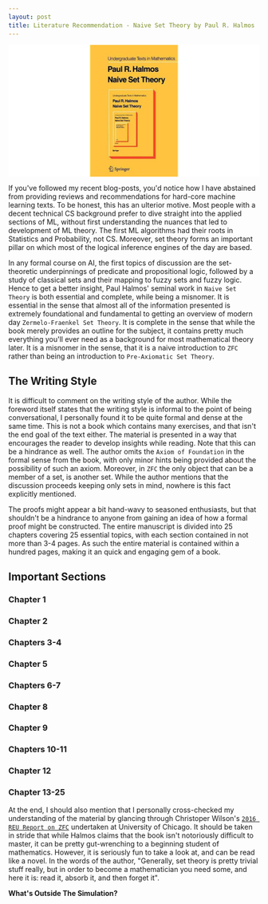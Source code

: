 ```yaml
---
layout:	post
title: Literature Recommendation - Naive Set Theory by Paul R. Halmos
---
```


<img align = "middle" src = "/assets/NSTPH.png">

If you've followed my recent blog-posts, you'd notice how I have abstained from providing reviews and recommendations for hard-core machine learning texts. To be honest, this has an ulterior motive. Most people with a decent technical CS background prefer to dive straight into the applied sections of ML, without first understanding the nuances that led to development of ML theory. The first ML algorithms had their roots in Statistics and Probability, not CS. Moreover, set theory forms an important pillar on which most of the logical inference engines of the day are based.

In any formal course on AI, the first topics of discussion are the set-theoretic underpinnings of predicate and propositional logic, followed by a study of classical sets and their mapping to fuzzy sets and fuzzy logic. Hence to get a better insight, Paul Halmos' seminal work in `Naive Set Theory` is both essential and complete, while being a misnomer. It is essential in the sense that almost all of the information presented is extremely foundational and fundamental to getting an overview of modern day `Zermelo-Fraenkel Set Theory`. It is complete in the sense that while the book merely provides an outline for the subject, it contains pretty much everything you'll ever need as a background for most mathematical theory later. It is a misnomer in the sense, that it is a naive introduction to `ZFC` rather than being an introduction to `Pre-Axiomatic Set Theory`.

## The Writing Style
It is difficult to comment on the writing style of the author. While the foreword itself states that the writing style is informal to the point of being conversational, I personally found it to be quite formal and dense at the same time. This is not a book which contains many exercises, and that isn't the end goal of the text either. The material is presented in a way that encourages the reader to develop insights while reading. Note that this can be a hindrance as well. The author omits the `Axiom of Foundation` in the formal sense from the book, with only minor hints being provided about the possibility of such an axiom. Moreover, in `ZFC` the only object that can be a member of a set, is another set. While the author mentions that the discussion proceeds keeping only sets in mind, nowhere is this fact explicitly mentioned.

The proofs might appear a bit hand-wavy to seasoned enthusiasts, but that shouldn't be a hindrance to anyone from gaining an idea of how a formal proof might be constructed. The entire manuscript is divided into 25 chapters covering 25 essential topics, with each section contained in not more than 3-4 pages. As such the entire material is contained within a hundred pages, making it an quick and engaging gem of a book.

## Important Sections

### Chapter 1


### Chapter 2


### Chapters 3-4


### Chapter 5


### Chapters 6-7


### Chapter 8


### Chapter 9


### Chapters 10-11


### Chapter 12


### Chapter 13-25


At the end, I should also mention that I personally cross-checked my understanding of the material by glancing through Christoper Wilson's [`2016 REU Report on ZFC`](http://math.uchicago.edu/~may/REU2016/REUPapers/Wilson.pdf) undertaken at University of Chicago. It should be taken in stride that while Halmos claims that the book isn't notoriously difficult to master, it can be pretty gut-wrenching to a beginning student of mathematics. However, it is seriously fun to take a look at, and can be read like a novel. In the words of the author, "Generally, set theory is pretty trivial stuff really, but in order to become a mathematician you need some, and here it is: read it, absorb it, and then forget it".

**What's Outside The Simulation?**